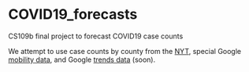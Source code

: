 # COVID19_forecasts
CS109b final project to forecast COVID19 case counts 

We attempt to use case counts by county from the [NYT](https://github.com/nytimes/covid-19-data), special Google [mobility data](https://www.google.com/covid19/mobility/), and Google [trends data](https://trends.google.com/trends/?geo=US) (soon).

